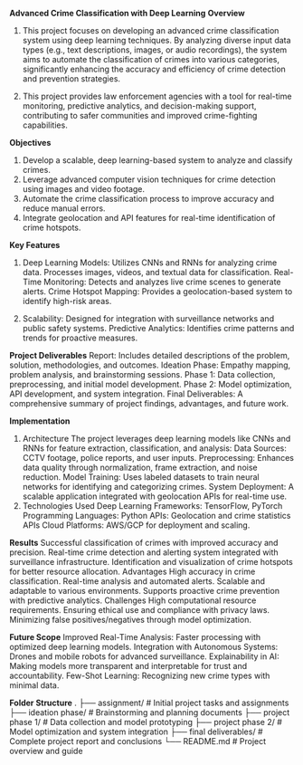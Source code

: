 **Advanced Crime Classification with Deep Learning**
**Overview**
1) This project focuses on developing an advanced crime classification system using deep learning techniques. By analyzing diverse input data types (e.g., text descriptions, images, or audio recordings), the system aims to automate the classification of crimes into various categories, significantly enhancing the accuracy and efficiency of crime detection and prevention strategies.

2) This project provides law enforcement agencies with a tool for real-time monitoring, predictive analytics, and decision-making support, contributing to safer communities and improved crime-fighting capabilities.

**Objectives**
1) Develop a scalable, deep learning-based system to analyze and classify crimes.
2) Leverage advanced computer vision techniques for crime detection using images and video footage.
3) Automate the crime classification process to improve accuracy and reduce manual errors.
4) Integrate geolocation and API features for real-time identification of crime hotspots.

**Key Features** 
1) Deep Learning Models:
Utilizes CNNs and RNNs for analyzing crime data.
Processes images, videos, and textual data for classification.
Real-Time Monitoring:
Detects and analyzes live crime scenes to generate alerts.
Crime Hotspot Mapping:
Provides a geolocation-based system to identify high-risk areas.

2) Scalability:
Designed for integration with surveillance networks and public safety systems.
Predictive Analytics:
Identifies crime patterns and trends for proactive measures.

**Project Deliverables**
Report: Includes detailed descriptions of the problem, solution, methodologies, and outcomes.
Ideation Phase: Empathy mapping, problem analysis, and brainstorming sessions.
Phase 1: Data collection, preprocessing, and initial model development.
Phase 2: Model optimization, API development, and system integration.
Final Deliverables: A comprehensive summary of project findings, advantages, and future work.

**Implementation**
1. Architecture
The project leverages deep learning models like CNNs and RNNs for feature extraction, classification, and analysis: Data Sources: CCTV footage, police reports, and user inputs.
Preprocessing: Enhances data quality through normalization, frame extraction, and noise reduction.
Model Training: Uses labeled datasets to train neural networks for identifying and categorizing crimes.
System Deployment: A scalable application integrated with geolocation APIs for real-time use.
2. Technologies Used
Deep Learning Frameworks: TensorFlow, PyTorch
Programming Languages: Python
APIs: Geolocation and crime statistics APIs
Cloud Platforms: AWS/GCP for deployment and scaling.

**Results**
Successful classification of crimes with improved accuracy and precision.
Real-time crime detection and alerting system integrated with surveillance infrastructure.
Identification and visualization of crime hotspots for better resource allocation.
Advantages
High accuracy in crime classification.
Real-time analysis and automated alerts.
Scalable and adaptable to various environments.
Supports proactive crime prevention with predictive analytics.
Challenges
High computational resource requirements.
Ensuring ethical use and compliance with privacy laws.
Minimizing false positives/negatives through model optimization.

**Future Scope**
Improved Real-Time Analysis:
Faster processing with optimized deep learning models.
Integration with Autonomous Systems:
Drones and mobile robots for advanced surveillance.
Explainability in AI:
Making models more transparent and interpretable for trust and accountability.
Few-Shot Learning:
Recognizing new crime types with minimal data.

**Folder Structure**
.
├── assignment/         # Initial project tasks and assignments
├── ideation phase/     # Brainstorming and planning documents
├── project phase 1/    # Data collection and model prototyping
├── project phase 2/    # Model optimization and system integration
├── final deliverables/ # Complete project report and conclusions
└── README.md           # Project overview and guide
